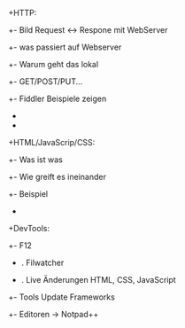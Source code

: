 +HTTP: 


 
+- Bild Request <-> Respone mit WebServer  


 
+- was passiert auf Webserver 


 
+- Warum geht das lokal 


 
+- GET/POST/PUT... 


 
+- Fiddler Beispiele zeigen 


 
+ 


 
+ 


 
+HTML/JavaScrip/CSS: 


 
+- Was ist was 


 
+- Wie greift es ineinander 


 
+- Beispiel 


 
+ 


 
+DevTools: 


 
+- F12 


 
+  . Filwatcher 


 
+  . Live Änderungen HTML, CSS, JavaScript 


 
+- Tools Update Frameworks 


 
+- Editoren -> Notpad++ 

